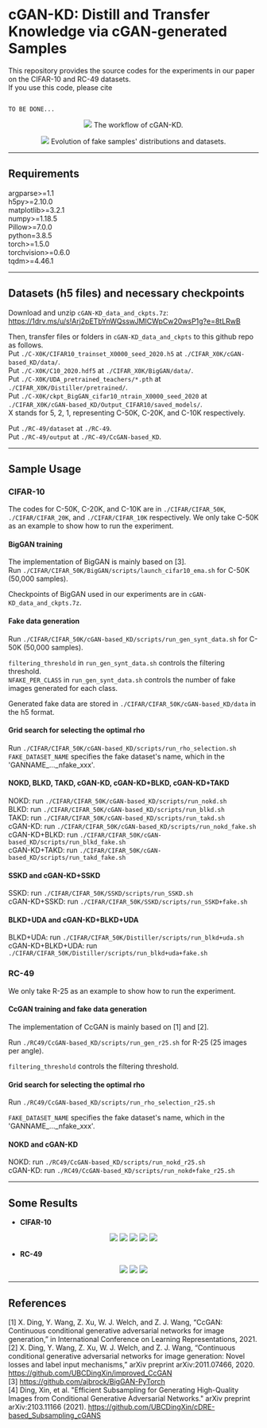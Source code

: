 # cGAN-KD: Distill and Transfer Knowledge via cGAN-generated Samples

This repository provides the source codes for the experiments in our paper on the CIFAR-10 and RC-49 datasets. <br />
If you use this code, please cite
```text

TO BE DONE...

```


<p align="center">
  <img src="images/workflow_cGAN-based_KD.png">
  The workflow of cGAN-KD.
</p>


<p align="center">
  <img src="images/evolution_of_fake_distribution.png">
  Evolution of fake samples' distributions and datasets.
</p>


-------------------------------

## Requirements
argparse>=1.1 <br />
h5py>=2.10.0 <br />
matplotlib>=3.2.1 <br />
numpy>=1.18.5 <br />
Pillow>=7.0.0 <br />
python=3.8.5 <br />
torch>=1.5.0 <br />
torchvision>=0.6.0 <br />
tqdm>=4.46.1 <br />



-------------------------------

## Datasets (h5 files) and necessary checkpoints
Download and unzip `cGAN-KD_data_and_ckpts.7z`:  <br />
https://1drv.ms/u/s!Arj2pETbYnWQsswJMICWpCw20wsP1g?e=8tLRwB <br />

Then, transfer files or folders in `cGAN-KD_data_and_ckpts` to this github repo as follows.  <br />
Put `./C-X0K/CIFAR10_trainset_X0000_seed_2020.h5` at `./CIFAR_X0K/cGAN-based_KD/data/`. <br />
Put `./C-X0K/C10_2020.hdf5` at `./CIFAR_X0K/BigGAN/data/`. <br />
Put `./C-X0K/UDA_pretrained_teachers/*.pth` at `./CIFAR_X0K/Distiller/pretrained/`. <br />
Put `./C-X0K/ckpt_BigGAN_cifar10_ntrain_X0000_seed_2020` at `./CIFAR_X0K/cGAN-based_KD/Output_CIFAR10/saved_models/`. <br />
X stands for 5, 2, 1, representing C-50K, C-20K, and C-10K respectively. <br />

Put `./RC-49/dataset` at `./RC-49`. <br />
Put `./RC-49/output` at `./RC-49/CcGAN-based_KD`. <br />

-------------------------------
## Sample Usage
### CIFAR-10
The codes for C-50K, C-20K, and C-10K are in `./CIFAR/CIFAR_50K`, `./CIFAR/CIFAR_20K`, and `./CIFAR/CIFAR_10K` respectively. We only take C-50K as an example to show how to run the experiment.

#### BigGAN training
The implementation of BigGAN is mainly based on [3].  <br />
Run `./CIFAR/CIFAR_50K/BigGAN/scripts/launch_cifar10_ema.sh` for C-50K (50,000 samples).  <br />
<!-- Run `./CIFAR/CIFAR_20K/BigGAN/scripts/launch_cifar10_ema.sh` for C-20K (20,000 samples).  <br />
Run `./CIFAR/CIFAR_10K/BigGAN/scripts/launch_cifar10_ema.sh` for C-10K (10,000 samples).  <br /> -->
Checkpoints of BigGAN used in our experiments are in `cGAN-KD_data_and_ckpts.7z`.  <br />

#### Fake data generation
Run `./CIFAR/CIFAR_50K/cGAN-based_KD/scripts/run_gen_synt_data.sh` for C-50K (50,000 samples).  <br />
<!-- Run `./CIFAR/CIFAR_20K/cGAN-based_KD/scripts/run_gen_synt_data.sh` for C-20K (20,000 samples).  <br />
Run `./CIFAR/CIFAR_10K/cGAN-based_KD/scripts/run_gen_synt_data.sh` for C-10K (10,000 samples).  <br /> -->
`filtering_threshold` in `run_gen_synt_data.sh` controls the filtering threshold.  <br />
`NFAKE_PER_CLASS` in `run_gen_synt_data.sh` controls the number of fake images generated for each class. <br />

Generated fake data are stored in `./CIFAR/CIFAR_50K/cGAN-based_KD/data` in the h5 format. <br />

#### Grid search for selecting the optimal rho
Run `./CIFAR/CIFAR_50K/cGAN-based_KD/scripts/run_rho_selection.sh` <br />
`FAKE_DATASET_NAME` specifies the fake dataset's name, which in the 'GANNAME_..._nfake_xxx'. <br />


#### NOKD, BLKD, TAKD, cGAN-KD, cGAN-KD+BLKD, cGAN-KD+TAKD
NOKD: run `./CIFAR/CIFAR_50K/cGAN-based_KD/scripts/run_nokd.sh` <br />
BLKD: run `./CIFAR/CIFAR_50K/cGAN-based_KD/scripts/run_blkd.sh` <br />
TAKD: run `./CIFAR/CIFAR_50K/cGAN-based_KD/scripts/run_takd.sh` <br />
cGAN-KD: run `./CIFAR/CIFAR_50K/cGAN-based_KD/scripts/run_nokd_fake.sh` <br />
cGAN-KD+BLKD: run `./CIFAR/CIFAR_50K/cGAN-based_KD/scripts/run_blkd_fake.sh` <br />
cGAN-KD+TAKD: run `./CIFAR/CIFAR_50K/cGAN-based_KD/scripts/run_takd_fake.sh` <br />


#### SSKD and cGAN-KD+SSKD
SSKD: run `./CIFAR/CIFAR_50K/SSKD/scripts/run_SSKD.sh` <br />
cGAN-KD+SSKD: run `./CIFAR/CIFAR_50K/SSKD/scripts/run_SSKD+fake.sh` <br />


#### BLKD+UDA and cGAN-KD+BLKD+UDA
BLKD+UDA: run `./CIFAR/CIFAR_50K/Distiller/scripts/run_blkd+uda.sh` <br />
cGAN-KD+BLKD+UDA: run `./CIFAR/CIFAR_50K/Distiller/scripts/run_blkd+uda+fake.sh` <br />

### RC-49
We only take R-25 as an example to show how to run the experiment.

#### CcGAN training and fake data generation
The implementation of CcGAN is mainly based on [1] and [2].  <br />

Run `./RC49/CcGAN-based_KD/scripts/run_gen_r25.sh` for R-25 (25 images per angle).  <br />
<!-- Run `./RC49/CcGAN-based_KD/scripts/run_gen_r15.sh` for R-15 (15 images per angle).  <br />
Run `./RC49/CcGAN-based_KD/scripts/run_gen_r5.sh` for R-5 (5 images per angle).  <br /> -->
`filtering_threshold` controls the filtering threshold.  <br />

#### Grid search for selecting the optimal rho
Run `./RC49/CcGAN-based_KD/scripts/run_rho_selection_r25.sh` <br />
<!-- Run `./RC49/CcGAN-based_KD/scripts/run_rho_selection_r15.sh` <br />
Run `./RC49/CcGAN-based_KD/scripts/run_rho_selection_r5.sh` <br /> -->
`FAKE_DATASET_NAME` specifies the fake dataset's name, which in the 'GANNAME_..._nfake_xxx'. <br />

#### NOKD and cGAN-KD
NOKD: run `./RC49/CcGAN-based_KD/scripts/run_nokd_r25.sh` <br />
cGAN-KD: run `./RC49/CcGAN-based_KD/scripts/run_nokd+fake_r25.sh` <br />


-------------------------------
## Some Results
* **CIFAR-10**
<p align="center">
  <img src="images/cifar10_main_results.png">
  <img src="images/cifar10_main_SSKD.png">
  <img src="images/cifar10_main_UDA.png">
  <img src="images/cifar_ablation_effect_of_components_VGG11.png">
  <img src="images/cifar_ablation_error_vs_nfake.png">
</p>

* **RC-49**
<p align="center">
  <img src="images/rc49_main_results.png">
  <img src="images/rc49_ablation_effect_of_components_ShuffleNet.png">
  <img src="images/rc49_ablation_error_vs_nfake.png">
</p>



-------------------------------
## References
[1] X. Ding, Y. Wang, Z. Xu, W. J. Welch, and Z. J. Wang, “CcGAN: Continuous conditional generative adversarial networks for image generation,” in International Conference on Learning Representations, 2021.  <br />
[2] X. Ding, Y. Wang, Z. Xu, W. J. Welch, and Z. J. Wang, “Continuous conditional generative adversarial networks for image generation: Novel losses and label input mechanisms,” arXiv preprint arXiv:2011.07466, 2020. https://github.com/UBCDingXin/improved_CcGAN  <br />
[3] https://github.com/ajbrock/BigGAN-PyTorch <br />
[4] Ding, Xin, et al. "Efficient Subsampling for Generating High-Quality Images from Conditional Generative Adversarial Networks." arXiv preprint arXiv:2103.11166 (2021). https://github.com/UBCDingXin/cDRE-based_Subsampling_cGANS
